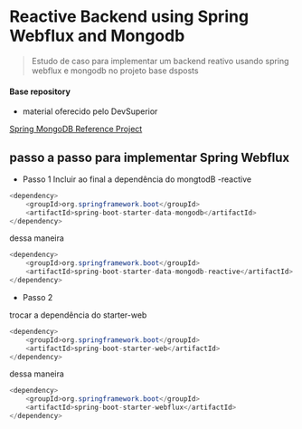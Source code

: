 # Reactive Backend using Spring Webflux and Mongodb
>  Estudo de caso para implementar um backend reativo usando spring webflux e mongodb no projeto base dsposts

#### Base repository

- material oferecido pelo DevSuperior

[Spring MongoDB Reference Project](https://github.com/devsuperior/spring-mongodb-ref)

## passo a passo para implementar Spring Webflux

- Passo 1
Incluir ao final a dependência do  mongtodB -reactive 

```java
<dependency>
	<groupId>org.springframework.boot</groupId>
	<artifactId>spring-boot-starter-data-mongodb</artifactId>
</dependency>
```

dessa maneira 

```java
<dependency>
	<groupId>org.springframework.boot</groupId>
	<artifactId>spring-boot-starter-data-mongodb-reactive</artifactId>
</dependency>
```

- Passo 2

trocar a dependência do starter-web

```java
<dependency>
	<groupId>org.springframework.boot</groupId>
	<artifactId>spring-boot-starter-web</artifactId>
</dependency>
```

dessa maneira

```java
<dependency>
	<groupId>org.springframework.boot</groupId>
	<artifactId>spring-boot-starter-webflux</artifactId>
</dependency>
```

